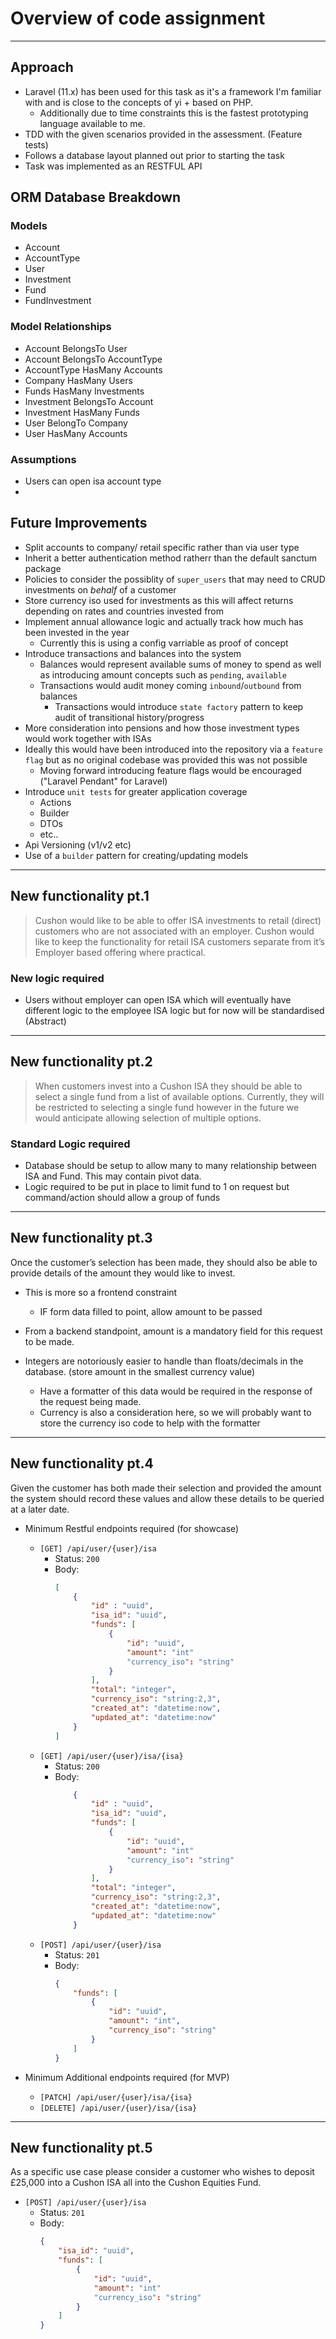 # Overview of code assignment
---------------------------------------------------------

## Approach
- Laravel (11.x) has been used for this task as it's a framework I'm familiar with and is close to the concepts of yi + based on PHP.
  - Additionally due to time constraints this is the fastest prototyping language available to me.
- TDD with the given scenarios provided in the assessment. (Feature tests)
- Follows a database layout planned out prior to starting the task
- Task was implemented as an RESTFUL API

## ORM Database Breakdown

### Models
- Account
- AccountType
- User
- Investment
- Fund
- FundInvestment

### Model Relationships
- Account BelongsTo User
- Account BelongsTo AccountType
- AccountType HasMany Accounts
- Company HasMany Users
- Funds HasMany Investments
- Investment BelongsTo Account
- Investment HasMany Funds
- User BelongTo Company
- User HasMany Accounts

### Assumptions
- Users can open isa account type
- 

## Future Improvements
- Split accounts to company/ retail specific rather than via user type
- Inherit a better authentication method ratherr than the default sanctum package
- Policies to consider the possiblity of `super_users` that may need to CRUD investments on *behalf* of a customer
- Store currency iso used for investments as this will affect returns depending on rates and countries invested from
- Implement annual allowance logic and actually track how much has been invested in the year
  - Currently this is using a config varriable as proof of concept
- Introduce transactions and balances into the system
  - Balances would represent available sums of money to spend as well as introducing amount concepts such as `pending`, `available`
  - Transactions would audit money coming `inbound`/`outbound` from balances
    - Transactions would introduce `state factory` pattern to keep audit of transitional history/progress
- More consideration into pensions and how those investment types would work together with ISAs
- Ideally this would have been introduced into the repository via a `feature flag` but as no original codebase was provided this was not possible
  - Moving forward introducing feature flags would be encouraged ("Laravel Pendant" for Laravel)
- Introduce `unit tests` for greater application coverage
  - Actions
  - Builder
  - DTOs
  - etc..
- Api Versioning (v1/v2 etc)
- Use of a `builder` pattern for creating/updating models

---------------------------------------------------------
## New functionality pt.1
> Cushon would like to be able to offer ISA investments to retail (direct) customers who are not associated with an employer. Cushon would like to keep the functionality for retail ISA customers separate from it’s Employer based offering where practical.

### New logic required
- Users without employer can open ISA which will eventually have different logic to the employee ISA logic but for now will be standardised (Abstract)

---------------------------------------------------------
## New functionality pt.2
> When customers invest into a Cushon ISA they should be able to select a single fund from a list of available options. Currently, they will be restricted to selecting a single fund however in the future we would anticipate allowing selection of multiple options.

### Standard Logic required
- Database should be setup to allow many to many relationship between ISA and Fund. This may contain pivot data.
- Logic required to be put in place to limit fund to 1 on request but command/action should allow a group of funds

---------------------------------------------------------
## New functionality pt.3
Once the customer’s selection has been made, they should also be able to provide details of the amount they would like to invest.

- This is more so a frontend constraint
	- IF form data filled to point, allow amount to be passed

- From a backend standpoint, amount is a mandatory field for this request to be made.
- Integers are notoriously easier to handle than floats/decimals in the database. (store amount in the smallest currency value)
	- Have a formatter of this data would be required in the response of the request being made.
	- Currency is also a consideration here, so we will probably want to store the currency iso code to help with the formatter

---------------------------------------------------------
## New functionality pt.4
Given the customer has both made their selection and provided the amount the system should record these values and allow these details to be queried at a later date.

- Minimum Restful endpoints required (for showcase)
  	- `[GET] /api/user/{user}/isa`
		- Status: `200`
		- Body: 
			```json
  			[
  				{
					"id" : "uuid",
  					"isa_id": "uuid",
	  				"funds": [
  						{
  							"id": "uuid",
  							"amount": "int"
  							"currency_iso": "string"
  						}
  					],
					"total": "integer",
					"currency_iso": "string:2,3",
					"created_at": "datetime:now",
					"updated_at": "datetime:now"
				}
  			]
			```
	- `[GET] /api/user/{user}/isa/{isa}`
		- Status: `200`
		- Body: 
			```json
  				{
					"id" : "uuid",
  					"isa_id": "uuid",
	  				"funds": [
  						{
  							"id": "uuid",
  							"amount": "int"
  							"currency_iso": "string"
  						}
  					],
					"total": "integer",
					"currency_iso": "string:2,3",
					"created_at": "datetime:now",
					"updated_at": "datetime:now"
				}
			```
	- `[POST] /api/user/{user}/isa`
		- Status: `201`
		- Body: 
			```json
			{
  				"funds": [
  					{
  						"id": "uuid",
  						"amount": "int",
  						"currency_iso": "string"
  					}
  				]
			}
			```

- Minimum Additional endpoints required (for MVP)
	- `[PATCH] /api/user/{user}/isa/{isa}`
	- `[DELETE] /api/user/{user}/isa/{isa}`


---------------------------------------------------------
## New functionality pt.5
As a specific use case please consider a customer who wishes to deposit £25,000 into a Cushon ISA all into the Cushon Equities Fund.

- `[POST] /api/user/{user}/isa`
	- Status: `201`
	- Body: 
		```json
		{
			"isa_id": "uuid",
  			"funds": [
  				{
  					"id": "uuid",
  					"amount": "int"
  					"currency_iso": "string"
  				}
  			]
		}
		```
